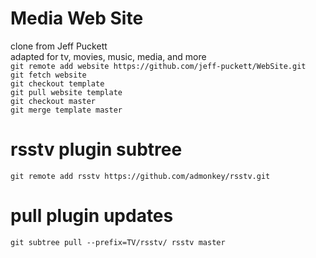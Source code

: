 # Media Web Site
clone from Jeff Puckett  
adapted for tv, movies, music, media, and more  
`git remote add website https://github.com/jeff-puckett/WebSite.git`  
`git fetch website`  
`git checkout template`  
`git pull website template`  
`git checkout master`  
`git merge template master`  

# rsstv plugin subtree  
`git remote add rsstv https://github.com/admonkey/rsstv.git`  
# pull plugin updates  
`git subtree pull --prefix=TV/rsstv/ rsstv master`
